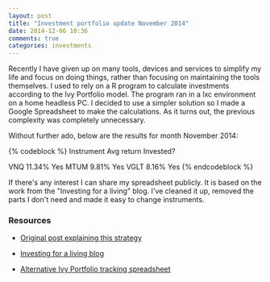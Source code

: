 ```yaml
---
layout: post
title: "Investment portfolio update November 2014"
date: 2014-12-06 10:36
comments: true
categories: investments
---
```


Recently I have given up on many tools, devices and services to simplify my life and focus on doing things, rather than focusing on maintaining the tools themselves. I used to rely on a R program to calculate investments according to the Ivy Portfolio model. The program ran in a lxc environment on a home headless PC. I decided to use a simpler solution so I made a Google Spreadsheet to make the calculations. As it turns out, the previous complexity was completely unnecessary.

Without further ado, below are the results for month November 2014:

{% codeblock %}
Instrument      Avg return      Invested?

VNQ             11.34%          Yes
MTUM            9.81%           Yes
VGLT            8.16%           Yes
{% endcodeblock %}

If there's any interest I can share my spreadsheet publicly. It is based on the work from the "Investing for a living" blog. I've cleaned it up, removed the parts I don't need and made it easy to change instruments.

### Resources

 * [Original post explaining this strategy](/blog/2013/10/30/investment-portfolio-update-october-2013/)

 * [Investing for a living blog](http://investingforaliving.wordpress.com/)

 * [Alternative Ivy Portfolio tracking spreadsheet](https://docs.google.com/spreadsheet/ccc?key=0Ai0xPgGdCts3dEhZVUVXTFQtOEdsRUYwSmRLN3M0NHc&usp=sharing#gid=1)